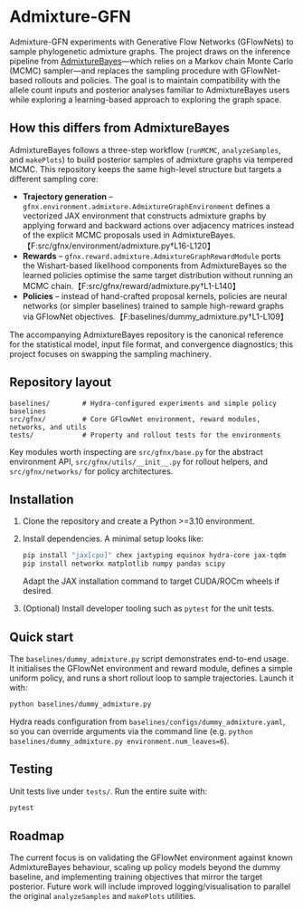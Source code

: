 # Admixture-GFN

Admixture-GFN experiments with Generative Flow Networks (GFlowNets) to sample
phylogenetic admixture graphs. The project draws on the inference pipeline from
[AdmixtureBayes](https://github.com/avaughn271/AdmixtureBayes)—which relies on a
Markov chain Monte Carlo (MCMC) sampler—and replaces the sampling procedure with
GFlowNet-based rollouts and policies. The goal is to maintain compatibility with
the allele count inputs and posterior analyses familiar to AdmixtureBayes users
while exploring a learning-based approach to exploring the graph space.

## How this differs from AdmixtureBayes

AdmixtureBayes follows a three-step workflow (`runMCMC`, `analyzeSamples`, and
`makePlots`) to build posterior samples of admixture graphs via tempered MCMC.
This repository keeps the same high-level structure but targets a different
sampling core:

* **Trajectory generation** – `gfnx.environment.admixture.AdmixtureGraphEnvironment`
  defines a vectorized JAX environment that constructs admixture graphs by
  applying forward and backward actions over adjacency matrices instead of the
  explicit MCMC proposals used in AdmixtureBayes.【F:src/gfnx/environment/admixture.py†L16-L120】
* **Rewards** – `gfnx.reward.admixture.AdmixtureGraphRewardModule` ports the
  Wishart-based likelihood components from AdmixtureBayes so the learned
  policies optimise the same target distribution without running an MCMC
  chain.【F:src/gfnx/reward/admixture.py†L1-L140】
* **Policies** – instead of hand-crafted proposal kernels, policies are neural
  networks (or simpler baselines) trained to sample high-reward graphs via GFlowNet
  objectives.【F:baselines/dummy_admixture.py†L1-L109】

The accompanying AdmixtureBayes repository is the canonical reference for the
statistical model, input file format, and convergence diagnostics; this project
focuses on swapping the sampling machinery.

## Repository layout

```
baselines/        # Hydra-configured experiments and simple policy baselines
src/gfnx/         # Core GFlowNet environment, reward modules, networks, and utils
tests/            # Property and rollout tests for the environments
```

Key modules worth inspecting are `src/gfnx/base.py` for the abstract environment
API, `src/gfnx/utils/__init__.py` for rollout helpers, and `src/gfnx/networks/`
for policy architectures.

## Installation

1. Clone the repository and create a Python >=3.10 environment.
2. Install dependencies. A minimal setup looks like:

   ```bash
   pip install "jax[cpu]" chex jaxtyping equinox hydra-core jax-tqdm
   pip install networkx matplotlib numpy pandas scipy
   ```

   Adapt the JAX installation command to target CUDA/ROCm wheels if desired.

3. (Optional) Install developer tooling such as `pytest` for the unit tests.

## Quick start

The `baselines/dummy_admixture.py` script demonstrates end-to-end usage. It
initialises the GFlowNet environment and reward module, defines a simple uniform
policy, and runs a short rollout loop to sample trajectories. Launch it with:

```bash
python baselines/dummy_admixture.py
```

Hydra reads configuration from `baselines/configs/dummy_admixture.yaml`, so you
can override arguments via the command line (e.g. `python baselines/dummy_admixture.py environment.num_leaves=6`).

## Testing

Unit tests live under `tests/`. Run the entire suite with:

```bash
pytest
```

## Roadmap

The current focus is on validating the GFlowNet environment against known
AdmixtureBayes behaviour, scaling up policy models beyond the dummy baseline,
and implementing training objectives that mirror the target posterior. Future
work will include improved logging/visualisation to parallel the original
`analyzeSamples` and `makePlots` utilities.
